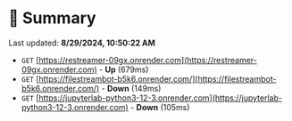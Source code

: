 # 📖 Summary
Last updated: **8/29/2024, 10:50:22 AM**

- `GET` [https://restreamer-09gx.onrender.com](https://restreamer-09gx.onrender.com) - **Up** (679ms)
- `GET` [https://filestreambot-b5k6.onrender.com/](https://filestreambot-b5k6.onrender.com/) - **Down** (149ms)
- `GET` [https://jupyterlab-python3-12-3.onrender.com](https://jupyterlab-python3-12-3.onrender.com) - **Down** (105ms)

